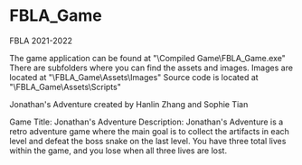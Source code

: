 # FBLA_Game

FBLA 2021-2022

The game application can be found at "\Compiled Game\FBLA_Game.exe"
There are subfolders where you can find the assets and images.
Images are located at "\FBLA_Game\Assets\Images"
Source code is located at "\FBLA_Game\Assets\Scripts"

Jonathan's Adventure created by Hanlin Zhang and Sophie Tian

Game Title: Jonathan's Adventure
Description: Jonathan's Adventure is a retro adventure game where the main goal is to 
collect the artifacts in each level and defeat the boss snake on the last level. You
have three total lives within the game, and you lose when all three lives are lost.